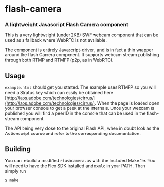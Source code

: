 flash-camera
============
### A lightweight Javascript Flash Camera component

This is a very lightweight (under 2KB) SWF webcam component that can be used as a fallback where WebRTC is not available.

The component is entirely Javascript-driven, and is in fact a thin wrapper around the flash Camera component. It supports webcam stream publishing through both RTMP and RTMFP (p2p, as in WebRTC).

Usage
-----

`example.html` should get you started. The example uses RTMFP so you will need a Stratus key which can easily be obtained here [http://labs.adobe.com/technologies/cirrus/](http://labs.adobe.com/technologies/cirrus/). When the page is loaded open your browser console to get a peek at the internals. Once your webcam is published you will find a peerID in the console that can be used in the flash-stream component.

The API being very close to the original Flash API, when in doubt look as the Actionscript source and refer to the corresponding documentation.

Building
--------

You can rebuild a modified `FlashCamera.as` with the included Makefile. You will need to have the Flex SDK installed and `mxmlc` in your PATH. Then simply run

```bash
$ make
```
